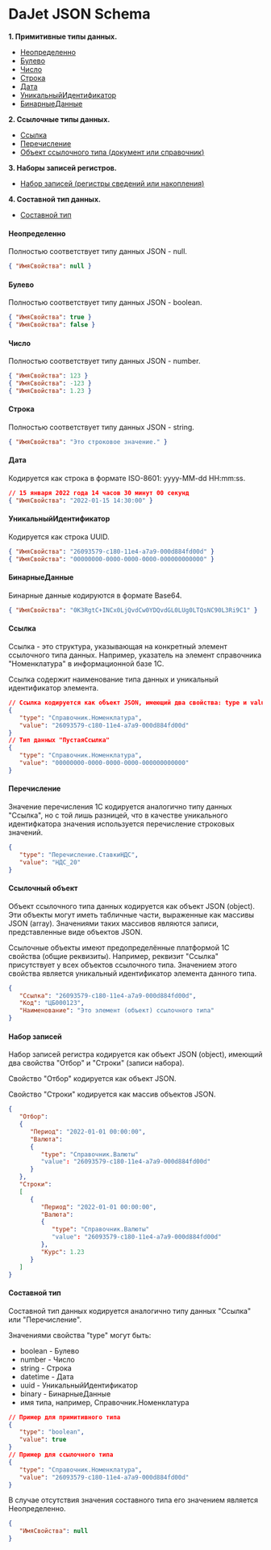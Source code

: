 # DaJet JSON Schema

**1. Примитивные типы данных.**
- [Неопределенно](#Неопределенно)
- [Булево](#Булево)
- [Число](#Число)
- [Строка](#Строка)
- [Дата](#Дата)
- [УникальныйИдентификатор](#УникальныйИдентификатор)
- [БинарныеДанные](#БинарныеДанные)

**2. Ссылочные типы данных.**
- [Ссылка](#Ссылка)
- [Перечисление](#Перечисление)
- [Объект ссылочного типа (документ или справочник)](#Ссылочный)

**3. Наборы записей регистров.**
- [Набор записей (регистры сведений или накопления)](#Набор)

**4. Составной тип данных.**
- [Составной тип](#Составной)

#### Неопределенно
Полностью соответствует типу данных JSON - null.
```json
{ "ИмяСвойства": null }
```

#### Булево
Полностью соответствует типу данных JSON - boolean.
```json
{ "ИмяСвойства": true }
{ "ИмяСвойства": false }
```

#### Число
Полностью соответствует типу данных JSON - number.
```json
{ "ИмяСвойства": 123 }
{ "ИмяСвойства": -123 }
{ "ИмяСвойства": 1.23 }
```

#### Строка
Полностью соответствует типу данных JSON - string.
```json
{ "ИмяСвойства": "Это строковое значение." }
```

#### Дата
Кодируется как строка в формате ISO-8601: yyyy-MM-dd HH:mm:ss.
```json
// 15 января 2022 года 14 часов 30 минут 00 секунд
{ "ИмяСвойства": "2022-01-15 14:30:00" }
```

#### УникальныйИдентификатор
Кодируется как строка UUID.
```json
{ "ИмяСвойства": "26093579-c180-11e4-a7a9-000d884fd00d" }
{ "ИмяСвойства": "00000000-0000-0000-0000-000000000000" }
```

#### БинарныеДанные
Бинарные данные кодируются в формате Base64.
```json
{ "ИмяСвойства": "0K3RgtC+INCx0LjQvdCw0YDQvdGL0LUg0LTQsNC90L3Ri9C1" }
```

#### Ссылка
Ссылка - это структура, указывающая на конкретный элемент ссылочного типа данных.
Например, указатель на элемент справочника "Номенклатура" в информационной базе 1С.

Ссылка содержит наименование типа данных и уникальный идентификатор элемента.
```json
// Ссылка кодируется как объект JSON, имеющий два свойства: type и value.
{
   "type": "Справочник.Номенклатура",
   "value": "26093579-c180-11e4-a7a9-000d884fd00d"
}
// Тип данных "ПустаяСсылка"
{
   "type": "Справочник.Номенклатура",
   "value": "00000000-0000-0000-0000-000000000000"
}
```

#### Перечисление
Значение перечисления 1С кодируется аналогично типу данных "Ссылка",
но с той лишь разницей, что в качестве уникального идентифкатора
значения используется перечисление строковых значений.
```json
{
   "type": "Перечисление.СтавкиНДС",
   "value": "НДС_20"
}
```

#### Ссылочный объект
Объект ссылочного типа данных кодируется как объект JSON (object).
Эти объекты могут иметь табличные части, выраженные как массивы JSON (array).
Значениями таких массивов являются записи, представленные виде объектов JSON.

Ссылочные объекты имеют предопределённые платформой 1С свойства (общие реквизиты).
Например, реквизит "Ссылка" присутствует у всех объектов ссылочного типа.
Значением этого свойства является уникальный идентификатор элемента данного типа.
```json
{
   "Ссылка": "26093579-c180-11e4-a7a9-000d884fd00d",
   "Код": "ЦБ000123",
   "Наименование": "Это элемент (объект) ссылочного типа"
}
```

#### Набор записей
Набор записей регистра кодируется как объект JSON (object),
имеющий два свойства "Отбор" и "Строки" (записи набора).

Свойство "Отбор" кодируется как объект JSON.

Свойство "Строки" кодируется как массив объектов JSON.
```json
{
   "Отбор":
   {
      "Период": "2022-01-01 00:00:00",
      "Валюта":
      {
         "type": "Справочник.Валюты"
         "value": "26093579-c180-11e4-a7a9-000d884fd00d"
      }
   },
   "Строки":
   [
      {
         "Период": "2022-01-01 00:00:00",
         "Валюта":
         {
            "type": "Справочник.Валюты"
            "value": "26093579-c180-11e4-a7a9-000d884fd00d"
         },
         "Курс": 1.23
      }
   ]
}
```

#### Составной тип
Составной тип данных кодируется аналогично типу данных "Ссылка" или "Перечисление".

Значениями свойства "type" могут быть:
- boolean - Булево
- number - Число
- string - Строка
- datetime - Дата
- uuid - УникальныйИдентификатор
- binary - БинарныеДанные
- имя типа, например, Справочник.Номенклатура
```json
// Пример для примитивного типа
{
   "type": "boolean",
   "value": true
}
// Пример для ссылочного типа
{
   "type": "Справочник.Номенклатура",
   "value": "26093579-c180-11e4-a7a9-000d884fd00d"
}
```

В случае отсутствия значения составного типа его значением является Неопределенно.
```json
{
   "ИмяСвойства": null
}
```